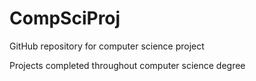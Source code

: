 # CompSciProj
GitHub repository for computer science project 

Projects completed throughout computer science degree

